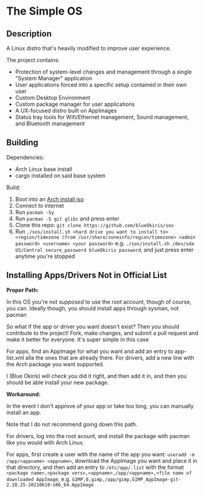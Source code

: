 # The Simple OS

## Description

A Linux distro that's heavily modified to improve user experience.

The project contains:
- Protection of system-level changes and management through a single "System Manager" application
- User applications forced into a specific setup contained in their own user
- Custom Desktop Environment
- Custom package manager for user applications
- A UX-focused distro built on AppImages
- Status tray tools for Wifi/Ethernet management, Sound management, and Bluetooth management

## Building

Dependencies:
- Arch Linux base install
- cargo installed on said base system

Build:
1. Boot into an [Arch install iso](https://archlinux.org/download/)
2. Connect to internet
3. Run `pacman -Sy`
4. Run `pacman -S git glibc` and press enter
5. Clone this repo: `git clone https://github.com/blueOkiris/sos`
6. Run `./sos/install.sh <hard drive you want to install to> <region/timezone (from /usr/share/zoneinfo/region/timezone> <admin password> <username> <your password>` e.g. `./sos/install.sh /dev/sda US/Central secure_password blueOkiris password`, and just press enter anytime you're stopped

## Installing Apps/Drivers Not in Official List

__Proper Path:__

In this OS you're not *supposed* to use the root account, though of course, you can. Ideally though, you should install apps through sysman, not pacman

So what if the app or driver you want doesn't exist? Then you should contribute to the project! Fork, make changes, and submit a pull request and make it better for everyone. It's super simple in this case

For apps, find an AppImage for what you want and add an entry to app-list.xml alla the ones that are already there. For drivers, add a new line with the Arch package you want supported.

I (Blue Okiris) will check you did it right, and then add it in, and then you should be able install your new package.

__Workaround:__

In the event I don't approve of your app or take too long, you can manually install an app.

Note that I do not recommend going down this path.

For drivers, log into the root acount, and install the package with pacman like you would with Arch Linux.

For apps, first create a user with the name of the app you want: `useradd -m /app/<appname> <appname>`, download the AppImage you want and place it in that directory, and then add an entry to `/etc/app/.list` with the format `<package name>,<package vers>,<appname>,/app/<appname>,<file name of downloaded AppImage`, e.g. `GIMP,0,gimp,/app/gimp,GIMP_AppImage-git-2.10.25-20210610-x86_64.AppImage`
